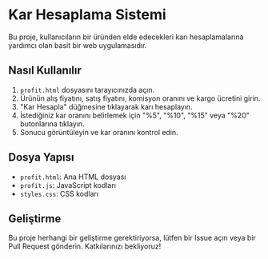 # Kar Hesaplama Sistemi

Bu proje, kullanıcıların bir üründen elde edecekleri karı hesaplamalarına yardımcı olan basit bir web uygulamasıdır. 

## Nasıl Kullanılır

1. `profit.html` dosyasını tarayıcınızda açın.
2. Ürünün alış fiyatını, satış fiyatını, komisyon oranını ve kargo ücretini girin.
3. "Kar Hesapla" düğmesine tıklayarak karı hesaplayın.
4. İstediğiniz kar oranını belirlemek için "%5", "%10", "%15" veya "%20" butonlarına tıklayın.
5. Sonucu görüntüleyin ve kar oranını kontrol edin.

## Dosya Yapısı

- `profit.html`: Ana HTML dosyası
- `profit.js`: JavaScript kodları
- `styles.css`: CSS kodları

## Geliştirme

Bu proje herhangi bir geliştirme gerektiriyorsa, lütfen bir Issue açın veya bir Pull Request gönderin. Katkılarınızı bekliyoruz!
